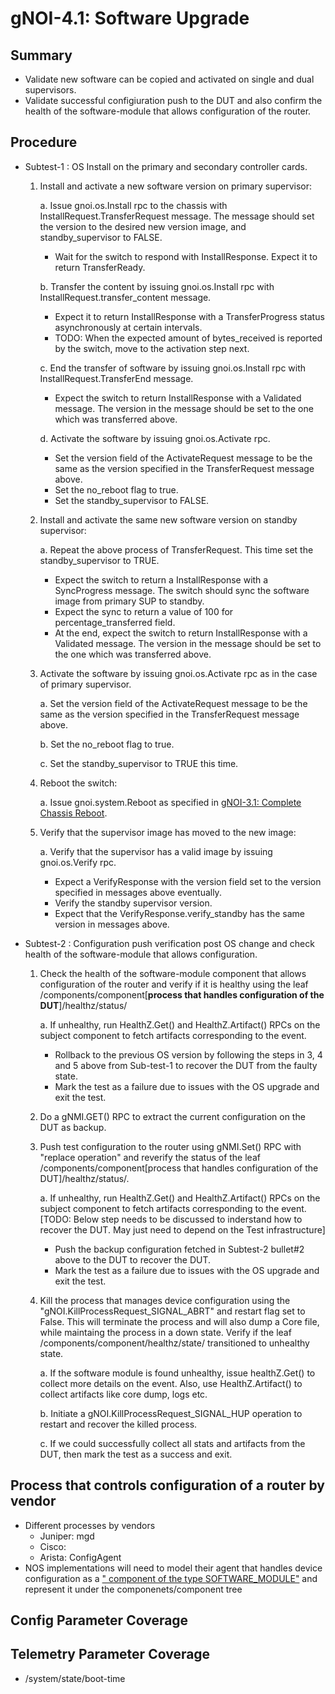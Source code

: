 # gNOI-4.1: Software Upgrade

## Summary

*   Validate new software can be copied and activated on single and dual supervisors.
*   Validate successful configiuration push to the DUT and also confirm the health of the software-module that allows configuration of the router.


## Procedure

* Subtest-1 : OS Install on the primary and secondary controller cards. 
   1. Install and activate a new software version on primary supervisor:
      
      a. Issue gnoi.os.Install rpc to the chassis with InstallRequest.TransferRequest message. The message should set the version to the desired new version image, and standby_supervisor to FALSE.
         * Wait for the switch to respond with InstallResponse. Expect it to
         return TransferReady.

      b. Transfer the content by issuing gnoi.os.Install rpc with InstallRequest.transfer_content message.
         * Expect it to return InstallResponse with a TransferProgress status
         asynchronously at certain intervals.
         * TODO: When the expected amount of bytes_received is reported by the
         switch, move to the activation step next.

      c. End the transfer of software by issuing gnoi.os.Install rpc with InstallRequest.TransferEnd message.
         * Expect the switch to return InstallResponse with a Validated message. The version in the message should be set to the one which was transferred above.
      
      d. Activate the software by issuing gnoi.os.Activate rpc.
         * Set the version field of the ActivateRequest message to be the same as the version specified in the TransferRequest message above.
         * Set the no_reboot flag to true.
         * Set the standby_supervisor to FALSE.
           
   2. Install and activate the same new software version on standby supervisor:
      
      a. Repeat the above process of TransferRequest. This time set the standby_supervisor to TRUE.
         * Expect the switch to return a InstallResponse with a SyncProgress message. The switch should sync the software image from primary SUP to standby.
         * Expect the sync to return a value of 100 for percentage_transferred field.
         * At the end, expect the switch to return InstallResponse with a Validated message. The version in the message should be set to the one which was transferred above.
           
   3. Activate the software by issuing gnoi.os.Activate rpc as in the case of primary supervisor.
      
      a. Set the version field of the ActivateRequest message to be the same as the version specified in the TransferRequest message above.
      
      b. Set the no_reboot flag to true.
      
      c. Set the standby_supervisor to TRUE this time.
      
   4. Reboot the switch:
      
      a. Issue gnoi.system.Reboot as specified in [gNOI-3.1: Complete Chassis Reboot](feature/gnoi/tests/complete_chassis_reboot/complete_chassis_reboot_test.md).
      
   5. Verify that the supervisor image has moved to the new image:
       
      a. Verify that the supervisor has a valid image by issuing gnoi.os.Verify rpc.
         * Expect a VerifyResponse with the version field set to the version specified in messages above eventually.
         * Verify the standby supervisor version.
         * Expect that the VerifyResponse.verify_standby has the same version in messages above.

               
* Subtest-2 : Configuration push verification post OS change and check health of the software-module that allows configuration.
  1. Check the health of the software-module component that allows configuration of the router and verify if it is healthy using the leaf /components/component[**process that handles configuration of the DUT**]/healthz/status/
     
     a. If unhealthy, run HealthZ.Get() and HealthZ.Artifact() RPCs on the subject component to fetch artifacts corresponding to the event.
        * Rollback to the previous OS version by following the steps in 3, 4 and 5 above from Sub-test-1 to recover the DUT from the faulty state.
        * Mark the test as a failure due to issues with the OS upgrade and exit the test.
          
  2. Do a gNMI.GET() RPC to extract the current configuration on the DUT as backup.
     
  3. Push test configuration to the router using gNMI.Set() RPC with "replace operation" and reverify the status of the leaf /components/component[process that handles configuration of the DUT]/healthz/status/.
     
     a. If unhealthy, run HealthZ.Get() and HealthZ.Artifact() RPCs on the subject component to fetch artifacts corresponding to the event.
        [TODO: Below step needs to be discussed to inderstand how to recover the DUT. May just need to depend on the Test infrastructure]
        * Push the backup configuration fetched in Subtest-2 bullet#2 above to the DUT to recover the DUT.
        * Mark the test as a failure due to issues with the OS upgrade and exit the test.
          
  4. Kill the process that manages device configuration using the "gNOI.KillProcessRequest_SIGNAL_ABRT" and restart flag set to False. This will terminate the process and will also dump a Core file, while maintaing the process in a down state. Verify if the leaf /components/component/healthz/state/ transitioned to unhealthy state.
     
     a. If the software module is found unhealthy, issue healthZ.Get() to collect more details on the event. Also, use HealthZ.Artifact() to collect artifacts like core dump, logs etc.
     
     b. Initiate a gNOI.KillProcessRequest_SIGNAL_HUP operation to restart and recover the killed process.
     
     c. If we could successfully collect all stats and artifacts from the DUT, then mark the test as a success and exit.
 

## Process that controls configuration of a router by vendor
   * Different processes by vendors
      * Juniper: mgd
      * Cisco:
      * Arista: ConfigAgent
   * NOS implementations will need to model their agent that handles device configuration as a [" component of the type SOFTWARE_MODULE"](https://github.com/openconfig/public/blob/master/release/models/platform/openconfig-platform-types.yang#L394) and represent it under the componenets/component tree
     
  




## Config Parameter Coverage

## Telemetry Parameter Coverage

*   /system/state/boot-time
